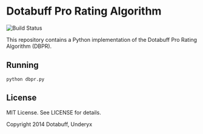 # Dotabuff Pro Rating Algorithm

![Build Status](https://travis-ci.org/Underyx/dbpr.svg)

This repository contains a Python implementation of the Dotabuff Pro Rating Algorithm (DBPR).

## Running

`python dbpr.py`

## License

MIT License. See LICENSE for details.

Copyright 2014 Dotabuff, Underyx
